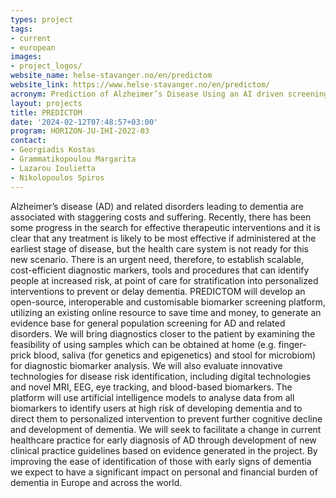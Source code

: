 ```yaml
---
types: project
tags:
- current
- european
images:
- project_logos/
website_name: helse-stavanger.no/en/predictom
website_link: https://www.helse-stavanger.no/en/predictom/  
acronym: Prediction of Alzheimer’s Disease Using an AI driven screening platform
layout: projects
title: PREDICTOM 
date: '2024-02-12T07:48:57+03:00'
program: HORIZON-JU-IHI-2022-03      
contact:
- Georgiadis Kostas
- Grammatikopoulou Margarita
- Lazarou Ioulietta
- Nikolopoulos Spiros
---
```

<p>
Alzheimer’s disease (AD) and related disorders leading to dementia are associated with staggering costs and suffering. Recently, there has been some progress in the search for effective therapeutic interventions and it is clear that any treatment is likely to be most effective if administered at the earliest stage of disease, but the health care system is not ready for this new scenario. There is an urgent need, therefore, to establish scalable, cost-efficient diagnostic markers, tools and procedures that can identify people at increased risk, at point of care for stratification into personalized interventions to prevent or delay dementia. PREDICTOM will develop an open-source, interoperable and customisable biomarker screening platform, utilizing an existing online resource to save time and money, to generate an evidence base for general population screening for AD and related disorders. We will bring diagnostics closer to the patient by examining the feasibility of using samples which can be obtained at home (e.g. finger-prick blood, saliva (for genetics and epigenetics) and stool for microbiom) for diagnostic biomarker analysis. We will also evaluate innovative technologies for disease risk identification, including digital technologies and novel MRI, EEG, eye tracking, and blood-based biomarkers. The platform will use artificial intelligence models to analyse data from all biomarkers to identify users at high risk of developing dementia and to direct them to personalized intervention to prevent further cognitive decline and development of dementia. We will seek to facilitate a change in current healthcare practice for early diagnosis of AD through development of new clinical practice guidelines based on evidence generated in the project. By improving the ease of identification of those with early signs of dementia we expect to have a significant impact on personal and financial burden of dementia in Europe and across the world.
</p>